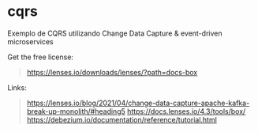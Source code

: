 # cqrs
Exemplo de CQRS utilizando Change Data Capture &amp; event-driven microservices

Get the free license:

> https://lenses.io/downloads/lenses/?path=docs-box

Links:

> https://lenses.io/blog/2021/04/change-data-capture-apache-kafka-break-up-monolith/#heading5
> https://docs.lenses.io/4.3/tools/box/
> https://debezium.io/documentation/reference/tutorial.html
